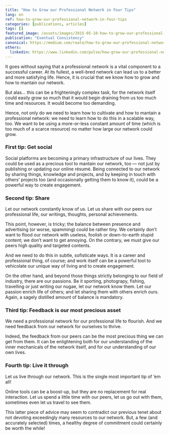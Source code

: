 ```yaml
---
title: "How to Grow our Professional Network in Four Tips"
lang: en
ref: how-to-grow-our-professional-network-in-four-tips
categories: [publications, articles]
tags: []
featured_image: /assets/images/2015-05-10-how-to-grow-our-professional-network-in-four-tips.jpg
publication: "Eventual Consistency"
canonical: https://medium.com/reale/how-to-grow-our-professional-network-in-four-tips-c3eceaa9c98f
others:
  linkedin: https://www.linkedin.com/pulse/how-grow-our-professional-network-four-tips-roberto-reale/
---
```


It goes without saying that a professional network is a vital component to a successful career. At its fullest, a well-bred network can lead us to a better and more satisfying life. Hence, it is crucial that we know how to grow and how to mantain our network.

But alas... this can be a frighteningly complex task, for the network itself could easily grow so much that it would begin draining from us too much time and resources. It would become too demanding.

Hence, not only do we need to learn how to cultivate and how to mantain a professional network: we need to learn how to do this in a scalable way, too. We want to be using a more-or-less constant amount of time (which is too much of a scarce resource) no matter how large our network could grow.

### First tip: Get social

Social platforms are becoming a primary infrastructure of our lives. They could be used as a precious tool to mantain our network, too — not just by publishing or updating our online résumé. Being connected to our network by sharing things, knowledge and projects, and by keeping in touch with others’ projects too (and occasionally getting them to know it), could be a powerful way to create engagement.

### Second tip: Share

Let our network constantly know of us. Let us share with our peers our professional life, our writings, thoughts, personal achievements.

This point, however, is tricky; the balance between presence and advertising (or worse, spamming) could be rather tiny. We certainly don’t want to flood our network with useless, foolish or down-to-earth stupid content; we don’t want to get annoying. On the contrary, we must give our peers high quality and targeted contents.

And we need to do this in subtle, sofisticate ways. It is a career and professional thing, of course; and work itself can be a powerful tool to vehicolate our unique way of living and to create engagement.

On the other hand, and beyond those things strictly belonging to our field of industry, there are our passions. Be it sporting, photograpy, fishing, travelling or just writing our nugae, let our network know them. Let our passion enrich life of others; and let sharing them with others enrich ours. Again, a sagely distilled amount of balance is mandatory.

### Third tip: Feedback is our most precious asset

We need a professional network for our professional life to flourish. And we need feedback from our network for ourselves to thrive.

Indeed, the feedback from our peers can be the most precious thing we can get from them. It can be enlightening both for our understanding of the inner mechanicals of the network itself, and for our understanding of our own lives.

### Fourth tip: Live it through

Let us live through our network. This is the single most important tip of ’em all!

Online tools can be a boost-up, but they are no replacement for real interaction. Let us spend a little time with our peers, let us go out with them, sometimes even let us travel to see them.

This latter piece of advice may seem to contradict our previous tenet about not devoting exceedingly many resources to our network. But, a few (and accurately selected) times, a healthy degree of commitment could certainly be worth the while!
